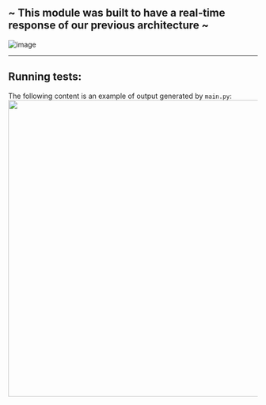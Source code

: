 ## ~ This module was built to have a real-time response of our previous architecture ~

![image](https://user-images.githubusercontent.com/60454486/186453110-2aa9de85-c5ff-4618-9075-9b62417600c9.png)

---
## Running tests:
The following content is an example of output generated by `main.py`:
<img align="center" width="1000" height="600" src="https://raw.githubusercontent.com/JoaoCioffi/TCC/main/realTimeResponseModule/runningScript.gif?token=GHSAT0AAAAAABXZLB2XLHW6F3TKIWISWAO6YZGKA2Q">
